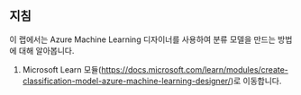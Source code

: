 ﻿---
lab:
    title: 'Azure Machine Learning 디자이너를 사용하여 분류 모델 만들기'
---

## 지침
이 랩에서는 Azure Machine Learning 디자이너를 사용하여 분류 모델을 만드는 방법에 대해 알아봅니다.

1.	Microsoft Learn 모듈(https://docs.microsoft.com/learn/modules/create-classification-model-azure-machine-learning-designer/)로 이동합니다.
